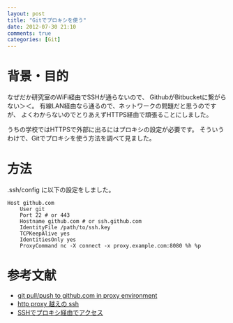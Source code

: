 ```yaml
---
layout: post
title: "Gitでプロキシを使う"
date: 2012-07-30 21:10
comments: true
categories: [Git]
---
```


# 背景・目的

なぜだか研究室のWiFi経由でSSHが通らないので、
GithubがBitbucketに繋がらない＞＜。
有線LAN経由なら通るので、ネットワークの問題だと思うのですが、
よくわからないのでとりあえずHTTPS経由で頑張ることにしました。

うちの学校ではHTTPSで外部に出るにはプロキシの設定が必要です。
そういうわけで、Gitでプロキシを使う方法を調べて見ました。

<!-- more -->

# 方法

.ssh/config に以下の設定をしました。

    Host github.com
        User git
        Port 22 # or 443
        Hostname github.com # or ssh.github.com
        IdentityFile /path/to/ssh.key
        TCPKeepAlive yes
        IdentitiesOnly yes
        ProxyCommand nc -X connect -x proxy.example.com:8080 %h %p


# 参考文献

- [git pull/push to github.com in proxy environment](http://d.hatena.ne.jp/InoHiro/20120713/1342159543)
- [http proxy 越えの ssh](http://d.hatena.ne.jp/metalglue/20061124/1164367513)
- [SSHでプロキシ経由でアクセス](http://yuudev.blogspot.jp/2010/02/linux-ssh.html)
